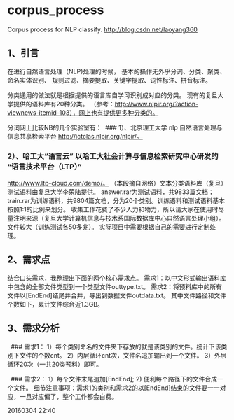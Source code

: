 # corpus_process
Corpus process for NLP classify.
http://blog.csdn.net/laoyang360

## 1、引言

   在进行自然语言处理（NLP)处理的时候，
   基本的操作无外乎分词、分类、聚类、命名实体识别、
   规则过滤、摘要提取、关键字提取、词性标注、拼音标注。
   
   分类通用的做法就是根据提供的语言库自学习识别成对应的分类。
   现有的复旦大学提供的语料库有20种分类。
   （参考：http://www.nlpir.org/?action-viewnews-itemid-103），网上也有提供更多种分类的。

分词网上比较NB的几个实验室有：
  ### 1）、北京理工大学 nlp 自然语言处理与信息共享检索平台
  http://ictclas.nlpir.org/nlpir/。 

  ### 2）、哈工大“语言云” 以哈工大社会计算与信息检索研究中心研发的 “语言技术平台（LTP）” 
   http://www.ltp-cloud.com/demo/。
  （本段摘自网络）文本分类语料库（复旦）测试语料由复旦大学李荣陆提供。
  answer.rar为测试语料，共9833篇文档；
  train.rar为训练语料，共9804篇文档，分为20个类别。训练语料和测试语料基本按照1:1的比例来划分。
  收集工作花费了不少人力和物力，所以请大家在使用时尽量注明来源（复旦大学计算机信息与技术系国际数据库中心自然语言处理小组）。
  文件较大（训练测试各50多兆）。
  实际项目中需要根据自己的需要进行定制处理。
           
## 2、需求点

   结合口头需求，我整理出下面的两个核心需求点。
   需求1：以中文形式输出语料库中包含的全部文件类型到一个类型文件outtype.txt。
   需求2：将预料库中的所有文件以[EndEnd]结尾并合并，导出到数据文件outdata.txt。
   其中文件路径和文件个数如下，累计文件综合近1.3GB。

## 3、需求分析

   ### 需求1：
   1）每个类别命名的文件夹下存放的就是该类别的文件。统计下该类别下文件的个数cnt。
   2）内层循环cnt次，文件名追加输出到一个文件。
   3）外层循环20次（一共20类预料）即可。
   
   ### 需求2：
   1）每个文件末尾追加[EndEnd];
   2) 便利每个路径下的文件合成一个文件。
   细节注意事项：需求1的类别和需求2的以[EndEnd]结束的文件要一一对应，一旦对应偏了，整个工作都会白费。

20160304 22:40

